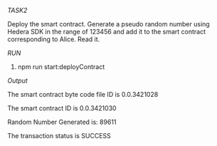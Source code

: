 *TASK2*

Deploy the smart contract. 
Generate a pseudo random number using Hedera SDK in the range of 123456 and  add it to the smart contract corresponding to Alice.
Read it.

*RUN*
1. npm run start:deployContract

*Output*

The smart contract byte code file ID is 0.0.3421028

The smart contract ID is 0.0.3421030

Random Number Generated is:  89611

The transaction status is SUCCESS

